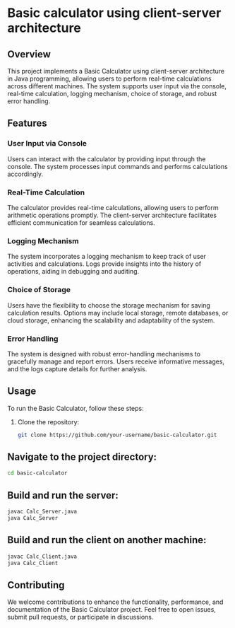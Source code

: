 # Basic calculator using client-server architecture

## Overview

This project implements a Basic Calculator using client-server architecture in Java programming, allowing users to perform real-time calculations across different machines. The system supports user input via the console, real-time calculation, logging mechanism, choice of storage, and robust error handling.

## Features

### User Input via Console

Users can interact with the calculator by providing input through the console. The system processes input commands and performs calculations accordingly.

### Real-Time Calculation

The calculator provides real-time calculations, allowing users to perform arithmetic operations promptly. The client-server architecture facilitates efficient communication for seamless calculations.

### Logging Mechanism

The system incorporates a logging mechanism to keep track of user activities and calculations. Logs provide insights into the history of operations, aiding in debugging and auditing.

### Choice of Storage

Users have the flexibility to choose the storage mechanism for saving calculation results. Options may include local storage, remote databases, or cloud storage, enhancing the scalability and adaptability of the system.

### Error Handling

The system is designed with robust error-handling mechanisms to gracefully manage and report errors. Users receive informative messages, and the logs capture details for further analysis.

## Usage

To run the Basic Calculator, follow these steps:

1. Clone the repository:

   ```bash
   git clone https://github.com/your-username/basic-calculator.git
   ```
## Navigate to the project directory:

```bash
cd basic-calculator
```
## Build and run the server:
```bash
javac Calc_Server.java
java Calc_Server
```
## Build and run the client on another machine:

```bash
javac Calc_Client.java
java Calc_Client
```

## Contributing
We welcome contributions to enhance the functionality, performance, and documentation of the Basic Calculator project. Feel free to open issues, submit pull requests, or participate in discussions.

